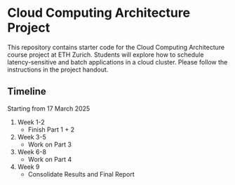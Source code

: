# Cloud Computing Architecture Project

This repository contains starter code for the Cloud Computing Architecture course project at ETH Zurich. Students will explore how to schedule latency-sensitive and batch applications in a cloud cluster. Please follow the instructions in the project handout.

## Timeline

Starting from 17 March 2025

1. Week 1-2
    - Finish Part 1 + 2
2. Week 3-5
    - Work on Part 3
3. Week 6-8
    - Work on Part 4
4. Week 9
    - Consolidate Results and Final Report
